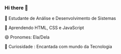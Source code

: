 ### Hi there 👋

🔭  Estudante de Análise e Desenvolvimento de Sistemas

🌱 Aprendendo HTML, CSS e  JavaScript

😄 Pronomes: Ela/Dela 

🌷 Curiosidade : Encantada com mundo da Tecnologia  
                                                                                                                                                                          
